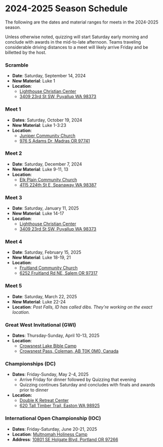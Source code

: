 # 2024-2025 Season Schedule

The following are the dates and material ranges for meets in the 2024-2025 season.

Unless otherwise noted, quizzing will start Saturday early morning and conclude with awards in the mid-to-late afternoon. Teams traveling considerable driving distances to a meet will likely arrive Friday and be billetted by the host.

### Scramble

- **Date**: Saturday, September 14, 2024
- **New Material**: Luke 1
- **Location**:
    - [Lighthouse Christian Center](https://lighthousehome.org)
    - [3409 23rd St SW, Puyallup WA 98373](https://google.com/maps/dir//3409+23rd+St+SW,+Puyallup+WA+98373)

### Meet 1

- **Dates**: Saturday, October 19, 2024
- **New Material**: Luke 1-3:23
- **Location**:
    - [Juniper Community Church](https://junipercc.com)
    - [976 S Adams Dr, Madras OR 97741](https://google.com/maps/dir//976+S+Adams+Dr,+Madras+OR+97741)

### Meet 2

- **Date**: Saturday, December 7, 2024
- **New Material**: Luke 9-11, 13
- **Location**:
    - [Elk Plain Community Church](http://elkplain.org/)
    - [4115 224th St E, Spanaway WA 98387](https://google.com/maps/dir//4115+224th+St+E,+Spanaway+WA+98387)

### Meet 3

- **Date**: Saturday, January 11, 2025
- **New Material**: Luke 14-17
- **Location**:
    - [Lighthouse Christian Center](https://lighthousehome.org)
    - [3409 23rd St SW, Puyallup WA 98373](https://google.com/maps/dir//3409+23rd+St+SW,+Puyallup+WA+98373)

### Meet 4

- **Date**: Saturday, February 15, 2025
- **New Material**: Luke 18-19, 21
- **Location**:
    - [Fruitland Community Church](https://fruitlandcommunitychurch.org)
    - [6252 Fruitland Rd NE, Salem OR 97317](https://google.com/maps/dir//6252+Fruitland+Rd+NE,+Salem+OR+97317)

### Meet 5

- **Date**: Saturday, March 22, 2025
- **New Material**: Luke 22-24
- **Location**: *Post Falls, ID has called dibs. They're working on the exact location.*

### Great West Invitational (GWI)

- **Dates**: Thursday-Sunday, April 10-13, 2025
- **Location**:
    - [Crowsnest Lake Bible Camp](https://crowcamp.ca)
    - [Crowsnest Pass, Coleman, AB T0K 0M0, Canada](https://google.com/maps/dir//Crowsnest+Lake+Bible+Camp/@49.6255545,-114.661002,17z)

### Championships (DC)

- **Dates**: Friday-Sunday, May 2-4, 2025
    - Arrive Friday for dinner followed by Quizzing that evening
    - Quizzing continues Saturday and concludes with finals and awards prior to dinner
- **Location:**
    - [Double K Retreat Center](https://doublek.org)
    - [620 Tall Timber Trail, Easton WA 98925](https://google.com/maps/dir//Double+K+Retreat+Center,+620+Tall+Timber+Trail,+Easton+WA+98925)

### International Open Championship (IOC)

- **Dates**: Friday-Saturday, June 20-21, 2025
- **Location**: [Multnomah Holiness Camp](http://multnomahholiness.org)
- **Address**: [10801 SE Holgate Blvd, Portland OR 97266](https://google.com/maps/dir/10801+SE+Holgate+Blvd,+Portland+OR+97266)
